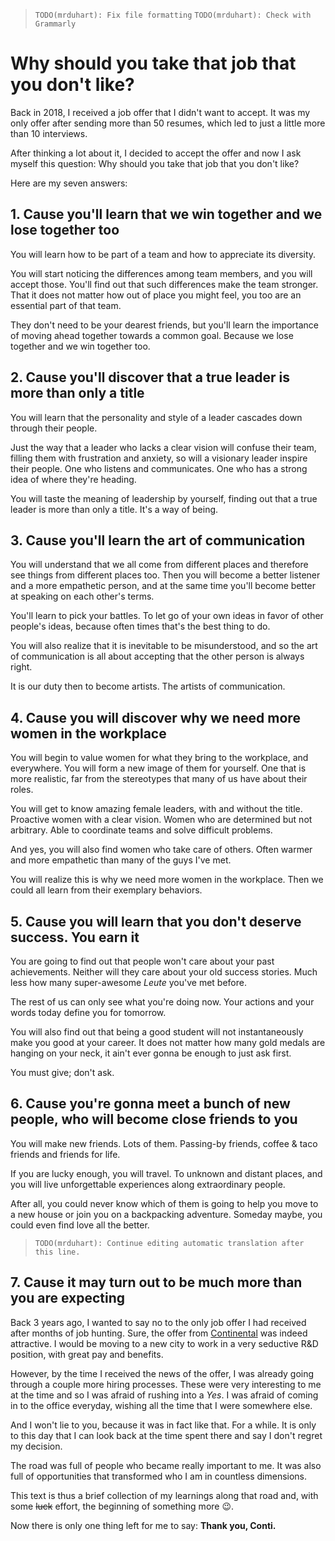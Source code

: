 > `TODO(mrduhart): Fix file formatting`
> `TODO(mrduhart): Check with Grammarly`

# Why should you take that job that you don't like?

<!-- Intro -->

Back in 2018, I received a job offer that I didn't want to accept. It was my only
offer after sending more than 50 resumes, which led to just a little more than
10 interviews.

After thinking a lot about it, I decided to accept the offer and now I ask
myself this question: Why should you take that job that you don't like?

Here are my seven answers:

<!-- Team -->

## 1. Cause you'll learn that we win together and we lose together too

You will learn how to be part of a team and how to appreciate its diversity.

You will start noticing the differences among team members, and you will accept
those. You'll find out that such differences make the team stronger. That it
does not matter how out of place you might feel, you too are an essential part
of that team.

They don't need to be your dearest friends, but you'll learn the importance of
moving ahead together towards a common goal. Because we lose together and we win
together too.

<!-- Leadership -->

## 2. Cause you'll discover that a true leader is more than only a title

You will learn that the personality and style of a leader cascades down through
their people.

Just the way that a leader who lacks a clear vision will confuse their team,
filling them with frustration and anxiety, so will a visionary leader inspire
their people. One who listens and communicates. One who has a strong idea of
where they're heading.

You will taste the meaning of leadership by yourself, finding out that a true
leader is more than only a title. It's a way of being.

<!-- Patience and communication -->

## 3. Cause you'll learn the art of communication

You will understand that we all come from different places and therefore see
things from different places too. Then you will become a better listener and a
more empathetic person, and at the same time you'll become better at speaking on
each other's terms.

You'll learn to pick your battles. To let go of your own ideas in favor of other
people's ideas, because often times that's the best thing to do.

You will also realize that it is inevitable to be misunderstood, and so the art
of communication is all about accepting that the other person is always right.

It is our duty then to become artists. The artists of communication.

<!-- Women -->

## 4. Cause you will discover why we need more women in the workplace

You will begin to value women for what they bring to the workplace, and
everywhere. You will form a new image of them for yourself. One that is more
realistic, far from the stereotypes that many of us have about their roles.

You will get to know amazing female leaders, with and without the title.
Proactive women with a clear vision. Women who are determined but not arbitrary.
Able to coordinate teams and solve difficult problems.

And yes, you will also find women who take care of others. Often warmer and more
empathetic than many of the guys I've met.

You will realize this is why we need more women in the workplace. Then we could
all learn from their exemplary behaviors.

<!-- Give, don't ask -->

## 5. Cause you will learn that you don't deserve success. You earn it

You are going to find out that people won't care about your past achievements. Neither will they care about your old success stories. Much less how many super-awesome *Leute* you've met before.

The rest of us can only see what you're doing now. Your actions and your words today define you for tomorrow.

You will also find out that being a good student will not instantaneously make you good at your career. It does not matter how many gold medals are hanging on your neck, it ain't ever gonna be enough to just ask first.

You must give; don't ask.

<!-- Friends -->

## 6. Cause you're gonna meet a bunch of new people, who will become close friends to you

You will make new friends. Lots of them. Passing-by friends, coffee & taco friends and friends for life.

If you are lucky enough, you will travel. To unknown and distant places, and you will live unforgettable experiences along extraordinary people.

After all, you could never know which of them is going to help you move to a new house or join you on a backpacking adventure. Someday maybe, you could even find love all the better.

> `TODO(mrduhart): Continue editing automatic translation after this line.`

<!-- Punchline -->

## 7. Cause it may turn out to be much more than you are expecting

Back 3 years ago, I wanted to say no to the only job offer I had received after months of job hunting. Sure, the offer from [Continental](https://www.continental-jobs.com/) was indeed attractive. I would be moving to a new city to work in a very seductive R&D position, with great pay and benefits.

However, by the time I received the news of the offer, I was already going through a couple more hiring processes. These were very interesting to me at the time and so I was afraid of rushing into a _Yes_. I was afraid of coming in to the office everyday, wishing all the time that I were somewhere else.

And I won't lie to you, because it was in fact like that. For a while. It is only to this day that I can look back at the time spent there and say I don't regret my decision.

The road was full of people who became really important to me. It was also full of opportunities that transformed who I am in countless dimensions.

This text is thus a brief collection of my learnings along that road and, with some ~~luck~~ effort, the beginning of something more 😉.

Now there is only one thing left for me to say: **Thank you, Conti.**
